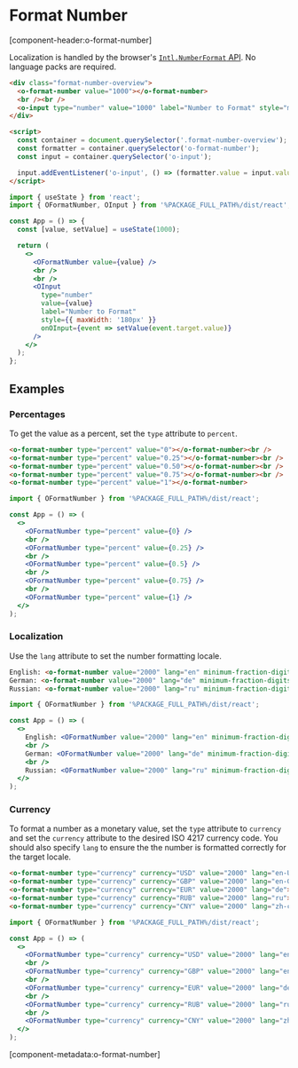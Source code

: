 # Format Number

[component-header:o-format-number]

Localization is handled by the browser's [`Intl.NumberFormat` API](https://developer.mozilla.org/en-US/docs/Web/JavaScript/Reference/Global_Objects/Intl/NumberFormat/NumberFormat). No language packs are required.

```html preview
<div class="format-number-overview">
  <o-format-number value="1000"></o-format-number>
  <br /><br />
  <o-input type="number" value="1000" label="Number to Format" style="max-width: 180px;"></o-input>
</div>

<script>
  const container = document.querySelector('.format-number-overview');
  const formatter = container.querySelector('o-format-number');
  const input = container.querySelector('o-input');

  input.addEventListener('o-input', () => (formatter.value = input.value || 0));
</script>
```

```jsx react
import { useState } from 'react';
import { OFormatNumber, OInput } from '%PACKAGE_FULL_PATH%/dist/react';

const App = () => {
  const [value, setValue] = useState(1000);

  return (
    <>
      <OFormatNumber value={value} />
      <br />
      <br />
      <OInput
        type="number"
        value={value}
        label="Number to Format"
        style={{ maxWidth: '180px' }}
        onOInput={event => setValue(event.target.value)}
      />
    </>
  );
};
```

## Examples

### Percentages

To get the value as a percent, set the `type` attribute to `percent`.

```html preview
<o-format-number type="percent" value="0"></o-format-number><br />
<o-format-number type="percent" value="0.25"></o-format-number><br />
<o-format-number type="percent" value="0.50"></o-format-number><br />
<o-format-number type="percent" value="0.75"></o-format-number><br />
<o-format-number type="percent" value="1"></o-format-number>
```

```jsx react
import { OFormatNumber } from '%PACKAGE_FULL_PATH%/dist/react';

const App = () => (
  <>
    <OFormatNumber type="percent" value={0} />
    <br />
    <OFormatNumber type="percent" value={0.25} />
    <br />
    <OFormatNumber type="percent" value={0.5} />
    <br />
    <OFormatNumber type="percent" value={0.75} />
    <br />
    <OFormatNumber type="percent" value={1} />
  </>
);
```

### Localization

Use the `lang` attribute to set the number formatting locale.

```html preview
English: <o-format-number value="2000" lang="en" minimum-fraction-digits="2"></o-format-number><br />
German: <o-format-number value="2000" lang="de" minimum-fraction-digits="2"></o-format-number><br />
Russian: <o-format-number value="2000" lang="ru" minimum-fraction-digits="2"></o-format-number>
```

```jsx react
import { OFormatNumber } from '%PACKAGE_FULL_PATH%/dist/react';

const App = () => (
  <>
    English: <OFormatNumber value="2000" lang="en" minimum-fraction-digits="2" />
    <br />
    German: <OFormatNumber value="2000" lang="de" minimum-fraction-digits="2" />
    <br />
    Russian: <OFormatNumber value="2000" lang="ru" minimum-fraction-digits="2" />
  </>
);
```

### Currency

To format a number as a monetary value, set the `type` attribute to `currency` and set the `currency` attribute to the desired ISO 4217 currency code. You should also specify `lang` to ensure the the number is formatted correctly for the target locale.

```html preview
<o-format-number type="currency" currency="USD" value="2000" lang="en-US"></o-format-number><br />
<o-format-number type="currency" currency="GBP" value="2000" lang="en-GB"></o-format-number><br />
<o-format-number type="currency" currency="EUR" value="2000" lang="de"></o-format-number><br />
<o-format-number type="currency" currency="RUB" value="2000" lang="ru"></o-format-number><br />
<o-format-number type="currency" currency="CNY" value="2000" lang="zh-cn"></o-format-number>
```

```jsx react
import { OFormatNumber } from '%PACKAGE_FULL_PATH%/dist/react';

const App = () => (
  <>
    <OFormatNumber type="currency" currency="USD" value="2000" lang="en-US" />
    <br />
    <OFormatNumber type="currency" currency="GBP" value="2000" lang="en-GB" />
    <br />
    <OFormatNumber type="currency" currency="EUR" value="2000" lang="de" />
    <br />
    <OFormatNumber type="currency" currency="RUB" value="2000" lang="ru" />
    <br />
    <OFormatNumber type="currency" currency="CNY" value="2000" lang="zh-cn" />
  </>
);
```

[component-metadata:o-format-number]
